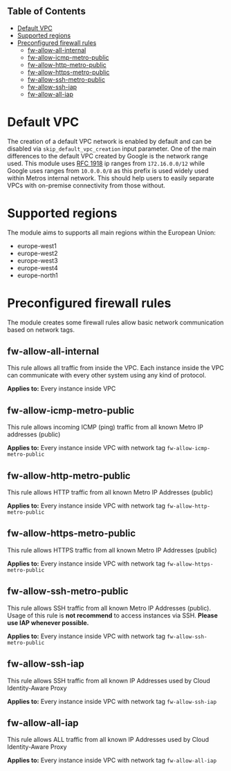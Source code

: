 <!-- START doctoc generated TOC please keep comment here to allow auto update -->
<!-- DON'T EDIT THIS SECTION, INSTEAD RE-RUN doctoc TO UPDATE -->
## Table of Contents

- [Default VPC](#default-vpc)
- [Supported regions](#supported-regions)
- [Preconfigured firewall rules](#preconfigured-firewall-rules)
  - [fw-allow-all-internal](#fw-allow-all-internal)
  - [fw-allow-icmp-metro-public](#fw-allow-icmp-metro-public)
  - [fw-allow-http-metro-public](#fw-allow-http-metro-public)
  - [fw-allow-https-metro-public](#fw-allow-https-metro-public)
  - [fw-allow-ssh-metro-public](#fw-allow-ssh-metro-public)
  - [fw-allow-ssh-iap](#fw-allow-ssh-iap)
  - [fw-allow-all-iap](#fw-allow-all-iap)

<!-- END doctoc generated TOC please keep comment here to allow auto update -->

# Default VPC

The creation of a default VPC network is enabled by default and can be disabled via `skip_default_vpc_creation` input parameter.
One of the main differences to the default VPC created by Google is the network range used. This module uses [RFC 1918] ip ranges
from `172.16.0.0/12` while Google uses ranges from `10.0.0.0/8` as this prefix is used widely used within Metros internal network.
This should help users to easily separate VPCs with on-premise connectivity from those without.

# Supported regions

The module aims to supports all main regions within the European Union:
* europe-west1
* europe-west2
* europe-west3
* europe-west4
* europe-north1

# Preconfigured firewall rules
The module creates some firewall rules allow basic network communication based on network tags.

## fw-allow-all-internal
This rule allows all traffic from inside the VPC. Each instance inside the VPC can communicate with every other system using any kind of protocol.

**Applies to:** Every instance inside VPC

## fw-allow-icmp-metro-public
This rule allows incoming ICMP (ping) traffic from all known Metro IP addresses (public)

**Applies to:** Every instance inside VPC with network tag `fw-allow-icmp-metro-public`

## fw-allow-http-metro-public
This rule allows HTTP traffic from all known Metro IP Addresses (public)

**Applies to:** Every instance inside VPC with network tag `fw-allow-http-metro-public`

## fw-allow-https-metro-public
This rule allows HTTPS traffic from all known Metro IP Addresses (public)

**Applies to:** Every instance inside VPC with network tag `fw-allow-https-metro-public`

## fw-allow-ssh-metro-public
This rule allows SSH traffic from all known Metro IP Addresses (public). Usage of this rule is **not recommend** to access instances via SSH. **Please use IAP whenever possible.**

**Applies to:** Every instance inside VPC with network tag `fw-allow-ssh-metro-public`

## fw-allow-ssh-iap
This rule allows SSH traffic from all known IP Addresses used by Cloud Identity-Aware Proxy

**Applies to:** Every instance inside VPC with network tag `fw-allow-ssh-iap`

## fw-allow-all-iap
This rule allows ALL traffic from all known IP Addresses used by Cloud Identity-Aware Proxy

**Applies to:** Every instance inside VPC with network tag `fw-allow-all-iap`

[RFC 1918]: https://datatracker.ietf.org/doc/html/rfc1918
